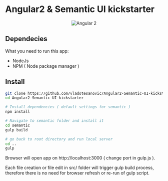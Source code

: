 # Angular2 & Semantic UI kickstarter
<p align="center">
  <img src="https://lh6.googleusercontent.com/vcQVSLsjLyRZE1-D9TKjW3CxX9OgGkOvRksen7UovfWB5VqsVz26mGCf2PTU1yTn7jouo5YMjL1_qpU=w1511-h625" alt="Angular 2"/>
</p>

## Dependecies
What you need to run this app:
* NodeJs 
* NPM ( Node package manager )

## Install
```bash
git clone https://github.com/vladotesanovic/Angular2-Semantic-UI-kickstarter.git
cd Angular2-Semantic-UI-kickstarter

# Install dependencies ( default settings for semantic )
npm install

# Navigate to semantic folder and install it
cd semantic
gulp build

# go back to root directory and run local server
cd ..
gulp
```

Browser will open app on http://localhost:3000 ( change port in gulp.js ).

Each file creation or file edit in src/ folder will trigger gulp build process, therefore there is no need for browser refresh or re-run of gulp script.